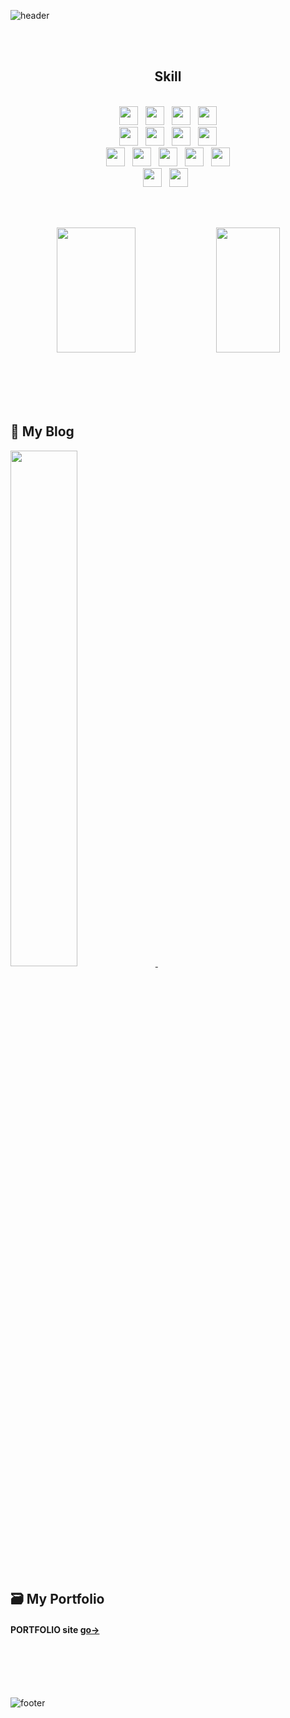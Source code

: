 ![header](https://capsule-render.vercel.app/api?type=waving&height=200&color=gradient&text=Hello!%20I'm%20Bona)

</br></br>

<div align="center"><h2>Skill</h2></div>

</br>

<div align="center" width=49%>
<img height="30" src="https://img.shields.io/badge/HTML5-E34F26?style=plastic-square&logo=HTML5&logoColor=white"/> &nbsp;
<img height="30" src="https://img.shields.io/badge/CSS3-1572B6?style=plastic-square&logo=CSS3&logoColor=white"/> &nbsp;
<img height="30" src="https://img.shields.io/badge/JS-EFD81D?style=plastic-square&logo=Javascript&logoColor=black"/> &nbsp;
<img height="30" src="https://img.shields.io/badge/jQuery-0769AD?style=plastic-square&logo=jQuery&logoColor=white"/> </br>
<img height="30" src="https://img.shields.io/badge/ReactJS-61DAFB?style=plastic-square&logo=react&logoColor=white"/> &nbsp;
<img height="30" src="https://img.shields.io/badge/TypeScript-3178C6?style=plastic-square&logo=TypeScript&logoColor=white"/> &nbsp;
<img height="30" src="https://img.shields.io/badge/Next.js-000000?style=plastic-square&logo=Next.js&logoColor=white"/> &nbsp;
<img height="30" src="https://img.shields.io/badge/Gatsby-663399?style=plastic-square&logo=Gatsby&logoColor=white"/> </br>
<img height="30" src="https://img.shields.io/badge/ReactNative-61DAFB?style=plastic-square&logo=ReactNative&logoColor=black"/> &nbsp;
<img height="30" src="https://img.shields.io/badge/Flutter-02569B?style=plastic-square&logo=Flutter&logoColor=white"/> &nbsp;
<img height="30" src="https://img.shields.io/badge/JAVA-3874AB?style=plastic-square&logo=Java&logoColor=white"/> &nbsp;
<img height="30" src="https://img.shields.io/badge/Spring-6DB33F?style=plastic-square&logo=Spring&logoColor=white"/> &nbsp;
<img height="30" src="https://img.shields.io/badge/Spring Boot-6DB33F?style=plastic-square&logo=Spring Boot&logoColor=white"/> </br>
<img height="30" src="https://img.shields.io/badge/MySQL-4479A1?style=plastic-square&logo=MySQL&logoColor=white"/> &nbsp;
<img height="30" src="https://img.shields.io/badge/OracleDB-F80000?style=plastic-square&logo=Oracle&logoColor=white"/> &nbsp; </br>


</div>

</br></br>

<div align="center">
<img src="https://github-readme-stats.vercel.app/api?username=Bona023&show_icons=true&theme=tokyonight&hide=stars,prs,issues,contribs" width=50% height=200/>
<img src="https://github-readme-stats.vercel.app/api/top-langs/?username=Bona023&layout=compact&theme=tokyonight" width=45%  height=200/>
</div>

</br></br></br></br>

<h2>📔 My Blog</h2>
<a href="https://velog.io/@bona023">
  <img src="https://velog-readme-stats.vercel.app/api?name=bona023" width=46%>
</a> &nbsp;&nbsp;&nbsp;&nbsp;

</br>

<h2>🗃️ My Portfolio</h2>
<h4>PORTFOLIO site <a href="https://bona-portfolio.netlify.app/">go→</a></h4>

</br></br></br></br>

![footer](https://capsule-render.vercel.app/api?type=waving&height=100&color=gradient&section=footer)

